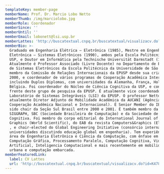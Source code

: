 ```yaml
---
templateKey: member-page
memberName: Prof. Dr. Marcio Lobo Netto
memberThumb: /img/marciolobo.jpg
memberRole: Coordenador
memberSince: ''
memberUntil: ''
memberEmail: lobonett@lsi.usp.br
memberLattes: 'http://buscatextual.cnpq.br/buscatextual/visualizacv.do?id=K4787835Z9'
memberBio: >-
  Graduado em Engenharia Elétrica – Eletrônica (1985), Mestre em Engenharia
  Eletrônica – Sistemas Eletrônicos (1990), ambos pela Escola Politécnica da
  USP, e Doutor em Informática pela Technische Universität Darmstadt (1997).
  Atualmente é Professor Associado (Livre Docente) no Departamento de Engenharia
  de Sistemas Eletrônicos da Escola Politécnica da Universidade de São Paulo. É
  membro da Comissão de Relações Internacionais da EPUSP desde sua criação em
  2000, e coordenador de vários programas de Cooperação Acadêmica Internacional,
  incluindo Duplos Diplomas, com universidades da Alemanha, França, Holanda e
  Bélgica. Foi coordenador do Núcleo de Ciência Cognitiva da USP, e continua a
  frente deste grupo de pesquisa da EPUSP. É atualmente vice coordenador do
  Laboratório de Sistemas Integráveis (LSI) da EPUSP. O professor Netto é
  atualmente Diretor Adjunto de Mobilidade Acadêmica da AUCANI (Agência USP de
  Cooperação Acadêmica Nacional e Internacional). É Senior Member do IEEE, tendo
  sido chair da Seção Sul Brasil entre 2000 e 2001. É também membro da ACM /
  SIGGRAPH, SBC (Sociedade Brasileira de Computação) e da Sociedade de Ciência
  Cognitiva. Foi membro do corpo editorial do International Journal of Image and
  Graphics (World Scientific), do EAB da revista Computers&Graphics (Elsevier),
  , e chair-elected do Global Engineering Initiative (consórcio internacional de
  universidades discutindo educação global em engenharia). Tem experiência na
  área de Engenharia Eletrônica e Ciência da Computação, com ênfase em
  Computação Gráfica, Processamento Paralelo, Computação Cognitiva, Vida
  Artificial, Inteligencia Computacional e mais recentemente em mobilidade
  urbana e computação embarcada.
memberFeaturedLink:
  label: CV Lattes
  url: 'http://buscatextual.cnpq.br/buscatextual/visualizacv.do?id=K4787835Z9'
---
```


